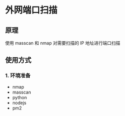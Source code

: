 # 外网端口扫描
## 原理
使用 masscan 和 nmap 对需要扫描的 IP 地址进行端口扫描
## 使用方式
### 1. 环境准备
- nmap
- masscan
- python
- nodejs
- pm2